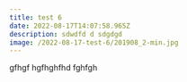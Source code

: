 ```yaml
---
title: test 6
date: 2022-08-17T14:07:58.965Z
description: sdwdfd d sdgdgd
image: /2022-08-17-test-6/201908_2-min.jpg
---
```

gfhgf hgfhghfhd fghfgh
